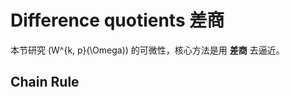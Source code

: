 # Difference quotients 差商

本节研究 \(W^{k, p}(\Omega)\) 的可微性，核心方法是用 **差商** 去逼近。






## Chain Rule




